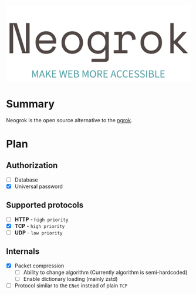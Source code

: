 ![Logo](assets/Logo.svg)

# Summary

Neogrok is the open source alternative to the [ngrok](https://ngrok.com).

# Plan

## Authorization

- [ ] Database
- [x] Universal password

## Supported protocols

- [ ] **HTTP** - `high priority`
- [x] **TCP**  - `high priority`
- [ ] **UDP**  - `low priority`

## Internals

- [x] Packet compression
  - [ ] Ability to change algorithm (Currently algorithm is semi-hardcoded)
  - [ ] Enable dictionary loading (mainly zstd)
- [ ] Protocol similar to the `ENet` instead of plain `TCP`
